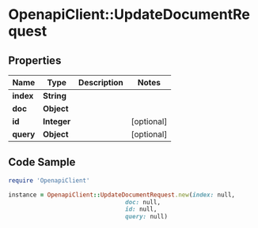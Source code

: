 # OpenapiClient::UpdateDocumentRequest

## Properties

Name | Type | Description | Notes
------------ | ------------- | ------------- | -------------
**index** | **String** |  | 
**doc** | **Object** |  | 
**id** | **Integer** |  | [optional] 
**query** | **Object** |  | [optional] 

## Code Sample

```ruby
require 'OpenapiClient'

instance = OpenapiClient::UpdateDocumentRequest.new(index: null,
                                 doc: null,
                                 id: null,
                                 query: null)
```



